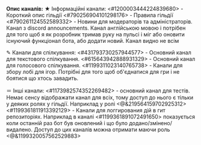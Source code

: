 **Опис каналів:**
★ Інформаційні канали:
<#1200003444224839680> - Короткий опис гільдії
<#790256904101298176> - Правила гільдії
<#790261124552589332> - Новини для модераторів та адміністраторів. Канал з discord announcements. Канал англійською мовою і потрібен для того щоб я як розробник тримав руку на пульсі і міг або оновити існуючий функціонал бота, або додати новий. Канал видно не всім

✎ Канали для спілкування:
<#431793730257944577> - Основний канал для текстового спілкування.
<#615643942888931329> - Основний канал для голосового спілкування.
<#1199311023140765738> - Канали для збору лобі для ігор. Потрібні для того щоб об'єднатися для гри і не боятися що хтось завадить.

＝ Інші канали:
<#1173982574352269482> - основний канал для тестів. Немає сенсу відображати канал для всіх, тому доступ до нього є тільки у деяких ролях у гільдії. Наприклад у ролі <@&219564159702925312>
<#1199361811913392129> - Канали для логгирования дій в гит репозиторіях. Наприклад в каналі <#1199361891072491650> показується коли останній раз бот був оновлений і що було додано/змінено/видалено. Доступ до цих каналів можна отримати маючи роль <@&1199320057562529883>
‌‌